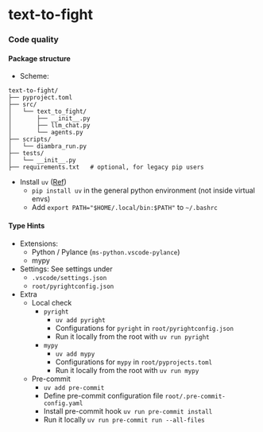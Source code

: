 # text-to-fight


### Code quality

#### Package structure

- Scheme:
```
text-to-fight/
├── pyproject.toml
├── src/
│   └── text_to_fight/
│       ├── __init__.py
│       ├── llm_chat.py
│       └── agents.py
├── scripts/
│   └── diambra_run.py
├── tests/
│   └── __init__.py
├── requirements.txt   # optional, for legacy pip users

```

- Install `uv` ([Ref](https://github.com/astral-sh/uv))
  - `pip install uv` in the general python environment (not inside virtual envs)
  - Add `export PATH="$HOME/.local/bin:$PATH"` to `~/.bashrc`

#### Type Hints

- Extensions:
  - Python / Pylance (`ms-python.vscode-pylance`)
  - mypy
- Settings:
  See settings under
  - `.vscode/settings.json`
  - `root/pyrightconfig.json`
- Extra
  - Local check
    - `pyright`
      - `uv add pyright`
      - Configurations for `pyright` in `root/pyrightconfig.json`
      - Run it locally from the root with `uv run pyright`
    - `mypy`
      - `uv add mypy`
      - Configurations for `mypy` in `root/pyprojects.toml`
      - Run it locally from the root with `uv run mypy`
  - Pre-commit
    - `uv add pre-commit`
    - Define pre-commit configuration file `root/.pre-commit-config.yaml`
    - Install pre-commit hook `uv run pre-commit install`
    - Run it locally `uv run pre-commit run --all-files`

